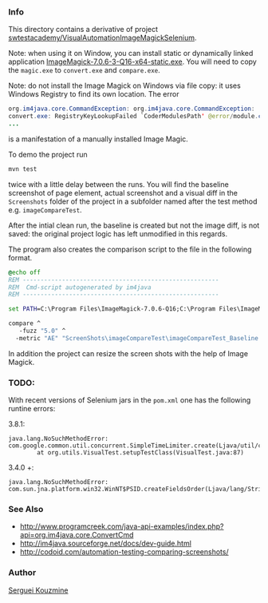 ### Info

This directory contains a derivative of project [swtestacademy/VisualAutomationImageMagickSelenium](https://github.com/swtestacademy/VisualAutomationImageMagickSelenium).

Note: when using it on Window, you can install static or dynamically linked application
[ImageMagick-7.0.6-3-Q16-x64-static.exe](https://www.imagemagick.org/script/download.php). You will need to
copy the `magic.exe` to `convert.exe` and `compare.exe`.

Note: do not install the Image Magick on Windows via file copy: it uses Windows Registry to find its own location.
The error
```java
org.im4java.core.CommandException: org.im4java.core.CommandException:
convert.exe: RegistryKeyLookupFailed `CoderModulesPath' @error/module.c/GetMagickModulePath/657.
...
```
is a manifestation of a manually installed Image Magic.

To demo the project run
```cmd
mvn test
```
twice with a little delay between the runs. 
You will find the baseline screenshot of page element, actual screenshot and a visual diff
in the `Screenshots` folder of the project in a subfolder named after the test method e.g. `imageCompareTest`.

After the intial clean run, the baseline is created but not the image diff, is not saved: the original project logic has left unmodified in this regards.

The program also creates the comparison script to the file in the following format.
```cmd
@echo off
REM -------------------------------------------------------
REM  Cmd-script autogenerated by im4java
REM -------------------------------------------------------

set PATH=C:\Program Files\ImageMagick-7.0.6-Q16;C:\Program Files\ImageMagick-7.0.6-Q16;%PATH%

compare ^
   -fuzz "5.0" ^
  -metric "AE" "ScreenShots\imageCompareTest\imageCompareTest_Baseline.png" "ScreenShots\imageCompareTest\imageCompareTest_Actual.png" "ScreenShots\imageCompareTest\imageCompareTest_Diff.png"


```
In addition the project can resize the screen shots with the help of Image Magick.
### TODO:
With recent versions of Selenium jars in the `pom.xml` one has the following runtine errors:

3.8.1:
```
java.lang.NoSuchMethodError: com.google.common.util.concurrent.SimpleTimeLimiter.create(Ljava/util/concurrent/ExecutorService;)Lcom/google/common/util/concurrent/SimpleTimeLimiter;
        at org.utils.VisualTest.setupTestClass(VisualTest.java:87)
```
3.4.0 +:
```
java.lang.NoSuchMethodError: com.sun.jna.platform.win32.WinNT$PSID.createFieldsOrder(Ljava/lang/String;)Ljava/util/List;
```

### See Also

* http://www.programcreek.com/java-api-examples/index.php?api=org.im4java.core.ConvertCmd
* http://im4java.sourceforge.net/docs/dev-guide.html
* http://codoid.com/automation-testing-comparing-screenshots/

### Author
[Serguei Kouzmine](kouzmine_serguei@yahoo.com)

